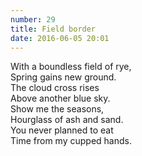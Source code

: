 ```yaml
---
number: 29
title: Field border
date: 2016-06-05 20:01
---
```


With a boundless field of rye,<br>
Spring gains new ground.<br>
The cloud cross rises<br>
Above another blue sky.<br>
Show me the seasons,<br>
Hourglass of ash and sand.<br>
You never planned to eat<br>
Time from my cupped hands.<br>